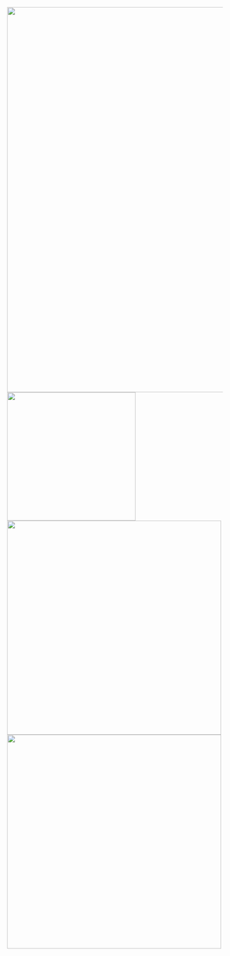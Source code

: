 <img src="https://user-images.githubusercontent.com/65696284/110276484-d332a400-7f98-11eb-90ac-dcaa5786bcff.png" width="900">
<img src="https://user-images.githubusercontent.com/65696284/110277414-d464d080-7f9a-11eb-9d4a-0622daea95ff.png" width="300">
<img src="https://user-images.githubusercontent.com/65696284/110277754-8dc3a600-7f9b-11eb-96f8-c15c9d8c6008.png" width="500">
<img src="https://user-images.githubusercontent.com/65696284/110277598-332a4a00-7f9b-11eb-9d36-2ac188f7c87f.png" width="500">
